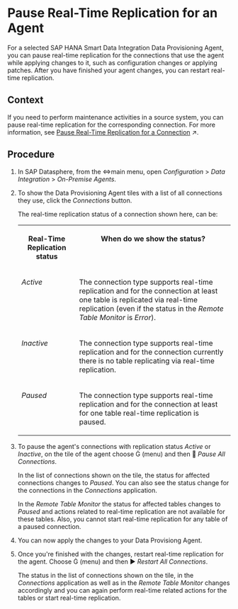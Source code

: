 <!-- loiodac31a5e96cb41cf98383668d01d22cc -->

<link rel="stylesheet" type="text/css" href="css/sap-icons.css"/>

# Pause Real-Time Replication for an Agent

For a selected SAP HANA Smart Data Integration Data Provisioning Agent, you can pause real-time replication for the connections that use the agent while applying changes to it, such as configuration changes or applying patches. After you have finished your agent changes, you can restart real-time replication.



<a name="loiodac31a5e96cb41cf98383668d01d22cc__context_t3g_gpm_jrb"/>

## Context

If you need to perform maintenance activities in a source system, you can pause real-time replication for the corresponding connection. For more information, see [Pause Real-Time Replication for a Connection](https://help.sap.com/viewer/be5967d099974c69b77f4549425ca4c0/cloud/en-US/a11f2441b840405c91918de757589097.html "Pause real-time replication for a connection while updating or maintaining the source. After you have finished with your maintenance activities you can restart real-time replication.") :arrow_upper_right:.



## Procedure

1.  In SAP Datasphere, from the <span class="SAP-icons"></span>main menu, open *Configuration* \> *Data Integration* \> *On-Premise Agents*.

2.  To show the Data Provisioning Agent tiles with a list of all connections they use, click the *Connections* button.

    The real-time replication status of a connection shown here, can be:


    <table>
    <tr>
    <th valign="top">

    Real-Time Replication status


    
    </th>
    <th valign="top">

    When do we show the status?


    
    </th>
    </tr>
    <tr>
    <td valign="top">

    *Active*


    
    </td>
    <td valign="top">

    The connection type supports real-time replication and for the connection at least one table is replicated via real-time replication \(even if the status in the *Remote Table Monitor* is *Error*\).


    
    </td>
    </tr>
    <tr>
    <td valign="top">

    *Inactive*


    
    </td>
    <td valign="top">

    The connection type supports real-time replication and for the connection currently there is no table replicating via real-time replication.


    
    </td>
    </tr>
    <tr>
    <td valign="top">

    *Paused*


    
    </td>
    <td valign="top">

    The connection type supports real-time replication and for the connection at least for one table real-time replication is paused.


    
    </td>
    </tr>
    </table>
    
3.  To pause the agent's connections with replication status *Active* or *Inactive*, on the tile of the agent choose <span class="SAP-icons"></span> \(menu\) and then <span class="SAP-icons"></span> *Pause All Connections*.

    In the list of connections shown on the tile, the status for affected connections changes to *Paused*. You can also see the status change for the connections in the *Connections* application.

    In the *Remote Table Monitor* the status for affected tables changes to *Paused* and actions related to real-time replication are not available for these tables. Also, you cannot start real-time replication for any table of a paused connection.

4.  You can now apply the changes to your Data Provisiong Agent.

5.  Once you're finished with the changes, restart real-time replication for the agent. Choose <span class="SAP-icons"></span> \(menu\) and then :arrow_forward: *Restart All Connections*.

    The status in the list of connections shown on the tile, in the *Connections* application as well as in the *Remote Table Monitor* changes accordingly and you can again perform real-time related actions for the tables or start real-time replication.


